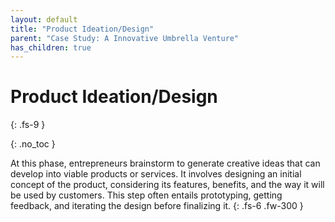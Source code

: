 ```yaml
---
layout: default
title: "Product Ideation/Design"
parent: "Case Study: A Innovative Umbrella Venture"
has_children: true
---
```


# Product Ideation/Design
{: .fs-9 }

{: .no_toc }


At this phase, entrepreneurs brainstorm to generate creative ideas that can develop into 
viable products or services. It involves designing an initial concept of the product, 
considering its features, benefits, and the way it will be used by customers. This step 
often entails prototyping, getting feedback, and iterating the design before finalizing 
it.
{: .fs-6 .fw-300 }
